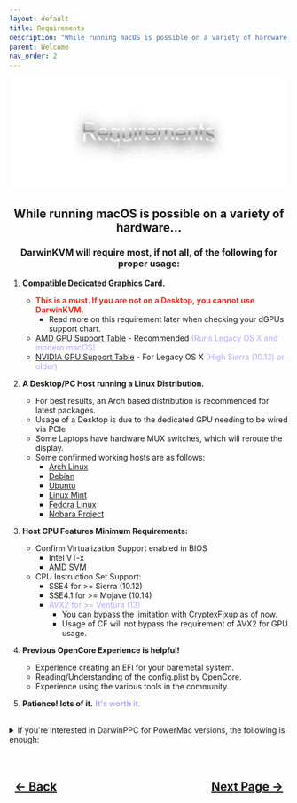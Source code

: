 ```yaml
---
layout: default
title: Requirements
description: "While running macOS is possible on a variety of hardware... DarwinKVM will require most, if not all of the following for proper usage."
parent: Welcome
nav_order: 2
---
```


<style>
  .welcome-text {
      text-align: center;
      top: -30px;
  }

  .navigation-container {
    display: flex;
    justify-content: space-between;
    align-items: center;
    width: 100%;
  }
  
  .nav-button {
    margin: 10px;
  }
</style>

<p align="center">
  <img width="650" height="200" src="../../assets/Headers/HeaderRequirements.png">
</p>

<h2 class="welcome-text">While running macOS is possible on a variety of hardware...</h2>
<h3 class="welcome-text">DarwinKVM will require most, if not all, of the following for proper usage:</h3>

1. **Compatible Dedicated Graphics Card.**
   - **<span style="color: #fa2819;">This is a must. If you are not on a Desktop, you cannot use DarwinKVM.</span>**
     - Read more on this requirement later when checking your dGPUs support chart.
   - [AMD GPU Support Table](../../host/03-CompatibilityCharts/02-GPU/01-AMD/) - Recommended <span style="color: #bfa6ff;">(Runs Legacy OS X and modern macOS)</span>
   - [NVIDIA GPU Support Table](../../host/03-CompatibilityCharts/02-GPU/02-NVIDIA/) - For Legacy OS X <span style="color: #bfa6ff;">(High Sierra (10.13) or older)</span>

2. **A Desktop/PC Host running a Linux Distribution.**
   - For best results, an Arch based distribution is recommended for latest packages.
   - Usage of a Desktop is due to the dedicated GPU needing to be wired via PCIe
   - Some Laptops have hardware MUX switches, which will reroute the display.
   - Some confirmed working hosts are as follows:
     - [Arch Linux](https://archlinux.org/download/)
     - [Debian](https://www.debian.org/)
     - [Ubuntu](https://ubuntu.com/)
     - [Linux Mint](https://linuxmint.com/)
     - [Fedora Linux](https://fedoraproject.org/workstation/)
     - [Nobara Project](https://nobaraproject.org/)

3. **Host CPU Features Minimum Requirements:**
   - Confirm Virtualization Support enabled in BIOS
     - Intel VT-x
     - AMD SVM
   - CPU Instruction Set Support:
     - SSE4 for >= Sierra (10.12)
     - SSE4.1 for >= Mojave (10.14)
     - <span style="color: #bfa6ff;">AVX2 for >= Ventura (13)</span>
       - You can bypass the limitation with [CryptexFixup](https://github.com/acidanthera/CryptexFixup) as of now.
       - Usage of CF will not bypass the requirement of AVX2 for GPU usage.

4. **Previous OpenCore Experience is helpful!**
   - Experience creating an EFI for your baremetal system.
   - Reading/Understanding of the config.plist by OpenCore.
   - Experience using the various tools in the community.

4. **Patience! lots of it.**<span style="color: #bfa6ff;"> **It's worth it.**</span>

<br>
<details markdown="block">
<summary>If you're interested in DarwinPPC for PowerMac versions, the following is enough:</summary>

1. **A Host capable of running qemu-system-ppc.**
   - Virtualization (KVM Mode) only supported on PowerPC Hosts. Yes, they still exist. 
   - For best results, an Arch based distribution is recommended.
   - <span style="color: #bfa6ff;">Utilizing Virt-manager is optional</span>, this means <span style="color: #bfa6ff;">Windows hosts can use the CLI instructions</span>.
   - Sound is known to not work and slow down emulation.

2. **Previous PowerMac and QEMU Experience is helpful!**
   - Experience using legacy OS X releases for PowerPC in general.
   - Understanding the management of drives in Virt-Manager/CLI.

</details>

<h2 align="center">
  <br>
  <div class="navigation-container">
    <a class="nav-button" href="01-About.html">&larr; Back</a>
    <a class="nav-button" href="03-SettingExpectations.html">Next Page &rarr;</a>
  </div>
  <br>
</h2>
